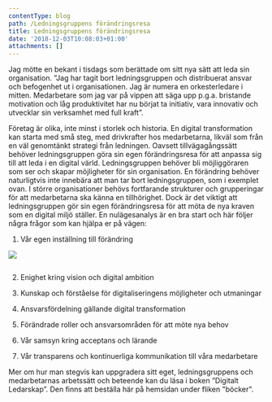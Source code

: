 ```yaml
---
contentType: blog
path: /Ledningsgruppens förändringsresa
title: Ledningsgruppens förändringsresa
date: '2018-12-03T10:08:03+01:00'
attachments: []
---
```

Jag mötte en bekant i tisdags som berättade om sitt nya sätt att leda sin organisation. ”Jag har tagit bort ledningsgruppen och distribuerat ansvar och befogenhet ut i organisationen. Jag är numera en orkesterledare i mitten. Medarbetare som jag var på vippen att säga upp p.g.a. bristande motivation och låg produktivitet har nu börjat ta initiativ, vara innovativ och utvecklar sin verksamhet med full kraft”. 

Företag är olika, inte minst i storlek och historia. En digital transformation kan starta med små steg, med drivkrafter hos medarbetarna, likväl som från en väl genomtänkt strategi från ledningen. Oavsett tillvägagångssätt  behöver ledningsgruppen göra sin egen förändringsresa för att anpassa sig till att leda i en digital värld. Ledningsgruppen behöver bli möjliggöraren som ser och skapar möjligheter för sin organisation. En förändring behöver naturligtvis inte innebära att man tar bort ledningsgruppen, som i exemplet ovan. I större organisationer behövs fortfarande strukturer och grupperingar för att medarbetarna ska känna en tillhörighet. Dock är det viktigt att ledningsgruppen gör sin egen förändringsresa för att möta de nya kraven som en digital miljö ställer. En nulägesanalys är en bra start och här följer några frågor som kan hjälpa er på vägen:  

1.	Vår egen inställning till förändring

![](/files/concert-662851_1920-1-.jpg)

![]()



2.	Enighet kring vision och digital ambition

3.	Kunskap och förståelse för digitaliseringens möjligheter och utmaningar

4.	Ansvarsfördelning gällande digital transformation

5.	Förändrade roller och ansvarsområden för att möte nya behov

6.	Vår samsyn kring acceptans och lärande 

7.	Vår transparens och kontinuerliga kommunikation till våra medarbetare

Mer om hur man stegvis kan uppgradera sitt eget, ledningsgruppens och medarbetarnas arbetssätt och beteende kan du läsa i boken ”Digitalt Ledarskap”. Den finns att beställa här på hemsidan under fliken "böcker".
